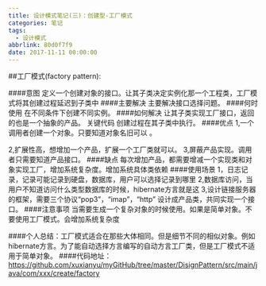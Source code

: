 ```yaml
---
title: 设计模式笔记(三)：创建型-工厂模式
categories: 笔记
tags:
  - 设计模式
abbrlink: 80d0f7f9
date: 2017-11-11 00:00:00
---
```

##工厂模式(factory pattern):
			
####意图
定义一个创建对象的接口。让其子类决定实例化那一个工程类，工厂模式将其创建过程延迟到子类中
####主要解决
主要解决接口选择问题。
####何时使用
在不同条件下创建不同实例。
####如何解决
让其子类实现工厂接口，返回的也是一个抽象的产品。
关键代码
创建过程在其子类中执行。
####优点
1,一个调用者创建一个对象。只要知道对象名旧可以 。 

2,扩展性高，想增加一个产品，扩展一个工厂类就可以。
3,屏蔽产品实现。调用者只需要知道产品接口。
####缺点
每次增加产品，都需要增减一个实现类和对象实现工厂，增加系统复杂度。增加系统具体类依赖
####使用场景
1，日志记录，记录可能记录到硬盘，数据库，用户可以选择记录到哪里
 2,数据库访问，当用户不知道访问什么类型数据库的时候，hibernate方言就是这
3,设计链接服务器的框架，需要三个协议“pop3”，“imap”，“http” 设计成产品类，共同实现一个接口。
####注意事项
当需要生成一个复杂对象的时候使用。如果是简单对象。不要使用工厂模式。会增加系统复杂度

####个人总结：工厂模式适合在那些大体相同。但是细节不同的相似对象。例如hibernate方言。为了能自动选择方言编写的自动方言工厂类，但是工厂模式不适用于简单对象。
####代码地址：https://github.com/xuxianyu/myGitHub/tree/master/DisignPattern/src/main/java/com/xxx/create/factory
